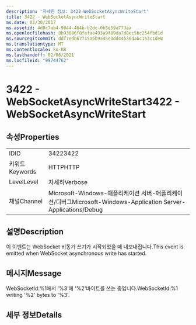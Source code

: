 ```yaml
---
description: '자세한 정보: 3422-WebSocketAsyncWriteStart'
title: 3422 - WebSocketAsyncWriteStart
ms.date: 03/30/2017
ms.assetid: 4d0c7ab4-9044-464b-b2dc-0b5e59a773aa
ms.openlocfilehash: 0b93086f8fefae493a9f89da7d8ec5bc254fbd1d
ms.sourcegitcommit: ddf7edb67715a5b9a45e3dd44536dabc153c1de0
ms.translationtype: MT
ms.contentlocale: ko-KR
ms.lasthandoff: 02/06/2021
ms.locfileid: "99744762"
---
```

# <a name="3422---websocketasyncwritestart"></a><span data-ttu-id="0d5b5-103">3422 - WebSocketAsyncWriteStart</span><span class="sxs-lookup"><span data-stu-id="0d5b5-103">3422 - WebSocketAsyncWriteStart</span></span>

## <a name="properties"></a><span data-ttu-id="0d5b5-104">속성</span><span class="sxs-lookup"><span data-stu-id="0d5b5-104">Properties</span></span>  
  
|||  
|-|-|  
|<span data-ttu-id="0d5b5-105">ID</span><span class="sxs-lookup"><span data-stu-id="0d5b5-105">ID</span></span>|<span data-ttu-id="0d5b5-106">3422</span><span class="sxs-lookup"><span data-stu-id="0d5b5-106">3422</span></span>|  
|<span data-ttu-id="0d5b5-107">키워드</span><span class="sxs-lookup"><span data-stu-id="0d5b5-107">Keywords</span></span>|<span data-ttu-id="0d5b5-108">HTTP</span><span class="sxs-lookup"><span data-stu-id="0d5b5-108">HTTP</span></span>|  
|<span data-ttu-id="0d5b5-109">Level</span><span class="sxs-lookup"><span data-stu-id="0d5b5-109">Level</span></span>|<span data-ttu-id="0d5b5-110">자세히</span><span class="sxs-lookup"><span data-stu-id="0d5b5-110">Verbose</span></span>|  
|<span data-ttu-id="0d5b5-111">채널</span><span class="sxs-lookup"><span data-stu-id="0d5b5-111">Channel</span></span>|<span data-ttu-id="0d5b5-112">Microsoft-Windows-애플리케이션 서버-애플리케이션/디버그</span><span class="sxs-lookup"><span data-stu-id="0d5b5-112">Microsoft-Windows-Application Server-Applications/Debug</span></span>|  
  
## <a name="description"></a><span data-ttu-id="0d5b5-113">설명</span><span class="sxs-lookup"><span data-stu-id="0d5b5-113">Description</span></span>  

 <span data-ttu-id="0d5b5-114">이 이벤트는 WebSocket 비동기 쓰기가 시작되었을 때 내보내집니다.</span><span class="sxs-lookup"><span data-stu-id="0d5b5-114">This event is emitted when WebSocket asynchronous write has started.</span></span>  
  
## <a name="message"></a><span data-ttu-id="0d5b5-115">메시지</span><span class="sxs-lookup"><span data-stu-id="0d5b5-115">Message</span></span>  

 <span data-ttu-id="0d5b5-116">WebSocketId:%1에서 '%3'에 '%2'바이트를 쓰는 중입니다.</span><span class="sxs-lookup"><span data-stu-id="0d5b5-116">WebSocketId:%1 writing '%2' bytes to '%3'.</span></span>  
  
## <a name="details"></a><span data-ttu-id="0d5b5-117">세부 정보</span><span class="sxs-lookup"><span data-stu-id="0d5b5-117">Details</span></span>
